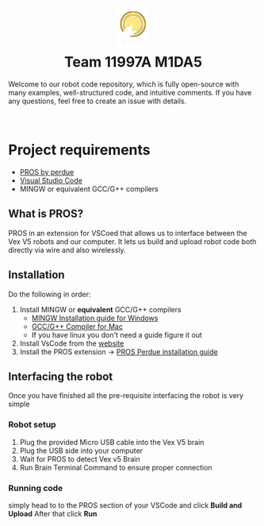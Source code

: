 <h1 align="center">
   <img src="https://github.com/BloorVex-11997/midas-touch-2025/blob/main/midas-logo.png" width=64></img>
   <br>
   Team 11997A M1DA5
</h1>
Welcome to our robot code repository, which is fully open-source with many examples, well-structured code, and intuitive comments. If you have any questions, feel free to create an issue with details.

<br>
<br>
<br>

#   Project requirements
- [PROS by perdue](https://marketplace.visualstudio.com/items?itemName=sigbots.pros)
- [Visual Studio Code](https://code.visualstudio.com/download)
- MINGW or equivalent GCC/G++ compilers


## What is PROS?
PROS in an extension for VSCoed that allows us to interface between the Vex V5 robots and our computer. It lets us build and upload robot code both directly via wire and also wirelessly.


## Installation
Do the following in order:
1. Install MINGW or **equivalent** GCC/G++ compilers 
   - [MINGW Installation guide for Windows](https://www.youtube.com/watch?v=sXW2VLrQ3Bs)
   - [GCC/G++ Compiler for Mac](https://www.youtube.com/watch?v=wY24ehH6mC0)
   - If you have linux you don't need a guide figure it out
2. Install VsCode from the [website](https://code.visualstudio.com)
3. Install the PROS extension -> [PROS Perdue installation guide](https://pros.cs.purdue.edu/v5/getting-started/)


## Interfacing the robot 
Once you have finished all the pre-requisite interfacing the robot is very simple

### Robot setup
1. Plug the provided Micro USB cable into the Vex V5 brain
2. Plug the USB side into your computer
3. Wait for PROS to detect Vex v5 Brain
4. Run Brain Terminal Command to ensure proper connection

### Running code
simply head to to the PROS section of your VSCode and click 
**Build and Upload**
After that click **Run**

